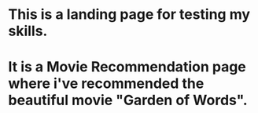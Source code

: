 # This is a landing page for testing my skills.
# It is a Movie Recommendation page where i've recommended the beautiful movie "Garden of Words".